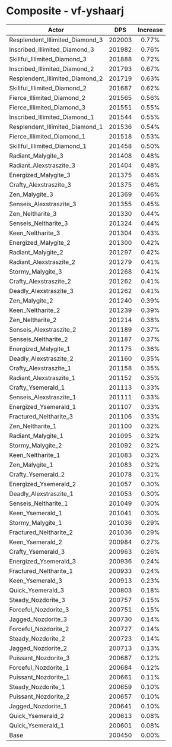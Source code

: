 # Composite - vf-yshaarj
| Actor | DPS | Increase |
|---|:---:|:---:|
|Resplendent_Illimited_Diamond_3|202003|0.77%|
|Inscribed_Illimited_Diamond_3|201982|0.76%|
|Skillful_Illimited_Diamond_3|201888|0.72%|
|Inscribed_Illimited_Diamond_2|201793|0.67%|
|Resplendent_Illimited_Diamond_2|201719|0.63%|
|Skillful_Illimited_Diamond_2|201687|0.62%|
|Fierce_Illimited_Diamond_2|201565|0.56%|
|Fierce_Illimited_Diamond_3|201551|0.55%|
|Inscribed_Illimited_Diamond_1|201544|0.55%|
|Resplendent_Illimited_Diamond_1|201536|0.54%|
|Fierce_Illimited_Diamond_1|201518|0.53%|
|Skillful_Illimited_Diamond_1|201458|0.50%|
|Radiant_Malygite_3|201408|0.48%|
|Radiant_Alexstraszite_3|201404|0.48%|
|Energized_Malygite_3|201375|0.46%|
|Crafty_Alexstraszite_3|201375|0.46%|
|Zen_Malygite_3|201369|0.46%|
|Senseis_Alexstraszite_3|201355|0.45%|
|Zen_Neltharite_3|201330|0.44%|
|Senseis_Neltharite_3|201324|0.44%|
|Keen_Neltharite_3|201304|0.43%|
|Energized_Malygite_2|201300|0.42%|
|Radiant_Malygite_2|201297|0.42%|
|Radiant_Alexstraszite_2|201279|0.41%|
|Stormy_Malygite_3|201268|0.41%|
|Crafty_Alexstraszite_2|201262|0.41%|
|Deadly_Alexstraszite_3|201262|0.41%|
|Zen_Malygite_2|201240|0.39%|
|Keen_Neltharite_2|201239|0.39%|
|Zen_Neltharite_2|201214|0.38%|
|Senseis_Alexstraszite_2|201189|0.37%|
|Senseis_Neltharite_2|201187|0.37%|
|Energized_Malygite_1|201175|0.36%|
|Deadly_Alexstraszite_2|201160|0.35%|
|Crafty_Alexstraszite_1|201158|0.35%|
|Radiant_Alexstraszite_1|201152|0.35%|
|Crafty_Ysemerald_1|201113|0.33%|
|Senseis_Alexstraszite_1|201111|0.33%|
|Energized_Ysemerald_1|201107|0.33%|
|Fractured_Neltharite_3|201106|0.33%|
|Zen_Neltharite_1|201100|0.32%|
|Radiant_Malygite_1|201095|0.32%|
|Stormy_Malygite_2|201092|0.32%|
|Keen_Neltharite_1|201083|0.32%|
|Zen_Malygite_1|201083|0.32%|
|Crafty_Ysemerald_2|201078|0.31%|
|Energized_Ysemerald_2|201057|0.30%|
|Deadly_Alexstraszite_1|201053|0.30%|
|Senseis_Neltharite_1|201049|0.30%|
|Keen_Ysemerald_1|201041|0.30%|
|Stormy_Malygite_1|201036|0.29%|
|Fractured_Neltharite_2|201036|0.29%|
|Keen_Ysemerald_2|200984|0.27%|
|Crafty_Ysemerald_3|200963|0.26%|
|Energized_Ysemerald_3|200936|0.24%|
|Fractured_Neltharite_1|200933|0.24%|
|Keen_Ysemerald_3|200913|0.23%|
|Quick_Ysemerald_3|200803|0.18%|
|Steady_Nozdorite_3|200757|0.15%|
|Forceful_Nozdorite_3|200751|0.15%|
|Jagged_Nozdorite_3|200730|0.14%|
|Forceful_Nozdorite_2|200727|0.14%|
|Steady_Nozdorite_2|200723|0.14%|
|Jagged_Nozdorite_2|200713|0.13%|
|Puissant_Nozdorite_3|200687|0.12%|
|Forceful_Nozdorite_1|200684|0.12%|
|Puissant_Nozdorite_1|200661|0.11%|
|Steady_Nozdorite_1|200659|0.10%|
|Puissant_Nozdorite_2|200657|0.10%|
|Jagged_Nozdorite_1|200641|0.10%|
|Quick_Ysemerald_2|200613|0.08%|
|Quick_Ysemerald_1|200601|0.08%|
|Base|200450|0.00%|
